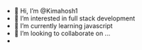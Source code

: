 - 👋 Hi, I’m @Kimahosh1
- 👀 I’m interested in full stack development
- 🌱 I’m currently learning javascript
- 💞️ I’m looking to collaborate on ...
-

<!---
Kimahosh1/Kimahosh1 is a ✨ special ✨ repository because its `README.md` (this file) appears on your GitHub profile.
You can click the Preview link to take a look at your changes.
--->
